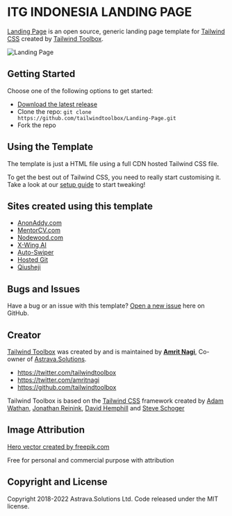 # ITG INDONESIA LANDING PAGE

[Landing Page](https://www.tailwindtoolbox.com/templates/landing-page) is an open source, generic landing page template for [Tailwind CSS](https://tailwindcss.com/) created by [Tailwind Toolbox](https://www.tailwindtoolbox.com/).

![Landing Page](https://www.tailwindtoolbox.com/templates/landing-page.png)


## Getting Started

Choose one of the following options to get started:
* [Download the latest release](https://github.com/tailwindtoolbox/Landing-Page/archive/master.zip)
* Clone the repo: `git clone https://github.com/tailwindtoolbox/Landing-Page.git`
* Fork the repo

## Using the Template

The template is just a HTML file using a full CDN hosted Tailwind CSS file.

To get the best out of Tailwind CSS, you need to really start customising it.
Take a look at our [setup guide](https://www.tailwindtoolbox.com/setup) to start tweaking!

## Sites created using this template

* [AnonAddy.com](https://anonaddy.com)
* [MentorCV.com](https://mentorcv.com)
* [Nodewood.com](https://nodewood.com)
* [X-Wing AI](https://xwing.app)
* [Auto-Swiper](https://www.auto-swiper.ch)
* [Hosted Git](https://hosted-git.com)
* [Qiusheji](https://qiusheji.com)

## Bugs and Issues

Have a bug or an issue with this template? [Open a new issue](https://github.com/tailwindtoolbox/Landing-Page/issues/new) here on GitHub.

## Creator

[Tailwind Toolbox](https://www.tailwindtoolbox.com/) was created by and is maintained by **[Amrit Nagi](https://amritnagi.info/)**, Co-owner of [Astrava.Solutions](https://astrava.solutions).

* https://twitter.com/tailwindtoolbox
* https://twitter.com/amritnagi
* https://github.com/tailwindtoolbox

Tailwind Toolbox is based on the [Tailwind CSS](https://www.tailwindcss.com/) framework created by [Adam Wathan](https://twitter.com/adamwathan), [Jonathan Reinink](https://twitter.com/reinink), [David Hemphill](https://twitter.com/davidhemphill) and [Steve Schoger](https://twitter.com/steveschoger)


## Image Attribution

[Hero vector created by freepik.com](https://www.freepik.com/free-vector/isometric-education-illustration_3940819.htm#page=1&query=isometric%20plane&position=1)

Free for personal and commercial purpose with attribution

## Copyright and License

Copyright 2018-2022 Astrava.Solutions Ltd. Code released under the MIT license.
